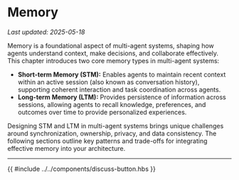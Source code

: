 # Memory

_Last updated: 2025-05-18_

Memory is a foundational aspect of multi-agent systems, shaping how agents
understand context, make decisions, and collaborate effectively. This chapter
introduces two core memory types in multi-agent systems:

- **Short-term Memory (STM):** Enables agents to maintain recent context within
  an active session (also known as conversation history), supporting coherent
  interaction and task coordination across agents.
- **Long-term Memory (LTM):** Provides persistence of information across
  sessions, allowing agents to recall knowledge, preferences, and outcomes over
  time to provide personalized experiences.

Designing STM and LTM in multi-agent systems brings unique challenges around
synchronization, ownership, privacy, and data consistency. The following
sections outline key patterns and trade-offs for integrating effective memory
into your architecture.

---

{{ #include ../../components/discuss-button.hbs }}
